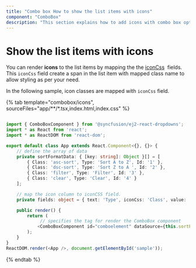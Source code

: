 ```yaml
---
title: "Combo box How to show the list items with icons"
component: "ComboBox"
description: "This section explains how to add icons with combo box options."
---
```


# Show the list items with icons

You can render **icons** to the list items by mapping the
the [iconCss](../../api/combo-box/#fields) &nbsp;fields.
This `iconCss` field create a span in the list item with mapped class name
to allow styling as per your need.

In the following sample, icon classes are mapped with `iconCss` field.

{% tab template="combobox/icons", sourceFiles="app/**/*.tsx,index.html,index.css" %}

```typescript

import { ComboBoxComponent } from '@syncfusion/ej2-react-dropdowns';
import * as React from 'react';
import * as ReactDOM from 'react-dom';

export default class App extends React.Component<{}, {}> {
    // define the array of data
    private sortFormatData: { [key: string]: Object }[] = [
        { Class: 'asc-sort', Type: 'Sort A to Z', Id: '1' },
        { Class: 'dsc-sort', Type: 'Sort Z to A ', Id: '2' },
        { Class: 'filter', Type: 'Filter', Id: '3' },
        { Class: 'clear', Type: 'Clear', Id: '4' }
    ];

    // map the icon column to iconCSS field.
    private fields: object = { text: 'Type', iconCss: 'Class', value: 'Id' };

    public render() {
        return (
             // specifies the tag for render the ComboBox component
            <ComboBoxComponent id="comboelement" dataSource={this.sortFormatData} fields={this.fields} placeholder="Select a format" />
        );
    }
}
ReactDOM.render(<App />, document.getElementById('sample'));

```

{% endtab %}
